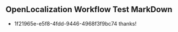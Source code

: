 ## OpenLocalization Workflow Test MarkDown
* 1f21965e-e5f8-4fdd-9446-4968f3f9bc74 thanks!

<!--HONumber=Aug16_HO3-->


